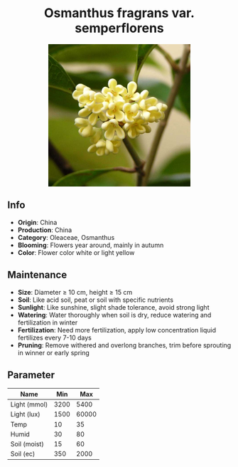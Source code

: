 <h1 align='center'>Osmanthus fragrans var. semperflorens</h1>
<p align="center">
    <img 
        align='center'
        width='320'
        src="../images/osmanthus fragrans var semperflorens.png" 
        alt='Osmanthus fragrans var. semperflorens' />
</p>

## Info

 - **Origin**: China
 - **Production**: China
 - **Category**: Oleaceae, Osmanthus
 - **Blooming**: Flowers year around, mainly in autumn
 - **Color**: Flower color white or light yellow

## Maintenance

 - **Size**: Diameter ≥ 10 cm, height ≥ 15 cm
 - **Soil**: Like acid soil, peat or soil with specific nutrients
 - **Sunlight**: Like sunshine, slight shade tolerance, avoid strong light
 - **Watering**: Water thoroughly when soil is dry, reduce watering and fertilization in winter
 - **Fertilization**: Need more fertilization, apply low concentration liquid fertilizes every 7-10 days
 - **Pruning**: Remove withered and overlong branches, trim before sprouting in winner or early spring

## Parameter

| Name         | Min  | Max   |
|--------------|------|-------|
| Light (mmol) | 3200 | 5400  |
| Light (lux)  | 1500 | 60000 |
| Temp         | 10    | 35    |
| Humid        | 30   | 80    |
| Soil (moist) | 15   | 60    |
| Soil (ec)    | 350  | 2000  |